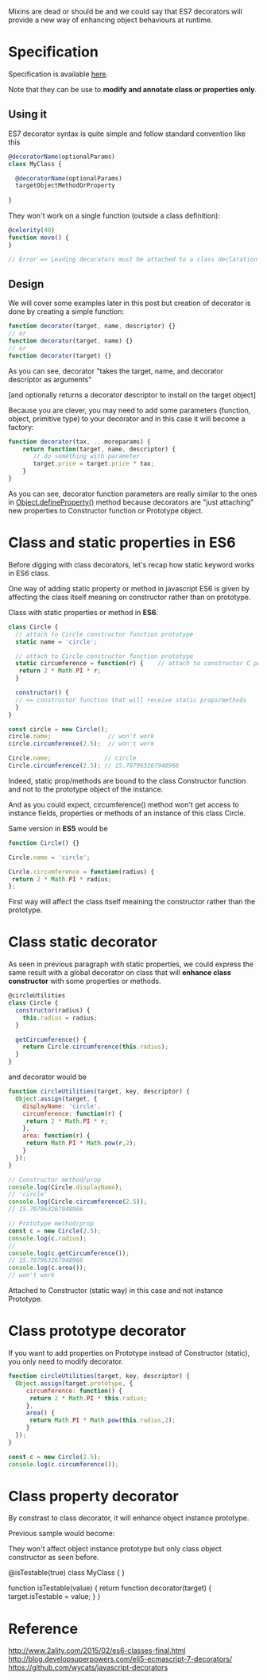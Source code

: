 
Mixins are dead or should be and we could say that ES7 decorators will provide a new way of enhancing object behaviours at runtime.

# Specification

Specification is available [here](https://github.com/wycats/javascript-decorators).

Note that they can be use to **modify and annotate class or properties only**.

## Using it

ES7 decorator syntax is quite simple and follow standard convention like this

```javascript
@decoratorName(optionalParams)
class MyClass {

  @decoratorName(optionalParams)
  targetObjectMethodOrProperty
  
}
```

They won't work on a single function (outside a class definition):


```javascript
@celerity(40)
function move() {
}

// Error => Leading decorators must be attached to a class declaration
```

## Design

We will cover some examples later in this post but creation of decorator is done by creating a simple function:

```javascript
function decorator(target, name, descriptor) {}
// or 
function decorator(target, name) {}
// or
function decorator(target) {}
```

As you can see, decorator "takes the target, name, and decorator descriptor as arguments" 

[and optionally returns a decorator descriptor to install on the target object]

Because you are clever, you may need to add some parameters (function, object, primitive type) to your decorator and in this case it will become a factory:

```javascript
function decorator(tax, ...moreparams) {
	return function(target, name, descriptor) {
	   // do something with parameter
	   target.price = target.price * tax;
    }
}
```

As you can see, decorator function parameters are really similar to the ones in [Object.defineProperty()](https://developer.mozilla.org/fr/docs/Web/JavaScript/Reference/Objets_globaux/Object/defineProperty) method because decorators are "just attaching" new properties to Constructor function or Prototype object.

# Class and static properties in ES6

Before digging with class decorators, let's recap how static keyword works in ES6 class.

One way of adding static property or method in javascript ES6 is given by affecting the class itself meaning on constructor rather than on prototype.

Class with static properties or method in **ES6**.

```javascript
class Circle {
  // attach to Circle constructor function prototype	
  static name = 'circle';

  // attach to Circle constructor function prototype
  static circumference = function(r) {    // attach to constructor C prototype   
   return 2 * Math.PI * r;
  }

  constructor() {
  // <= constructor function that will receive static props/methods
  }
}

const circle = new Circle();
circle.name; 				// won't work
circle.circumference(2.5); 	// won't work

Circle.name; 			   // circle
Circle.circumference(2.5); // 15.707963267948966
```

Indeed, static prop/methods are bound to the class Constructor function and not to the prototype object of the instance.

And as you could expect, circumference() method won't get access to instance fields, properties or methods of an instance of this class Circle.

Same version in **ES5** would be

```javascript
function Circle() {}

Circle.name = 'circle';

Circle.circumference = function(radius) {
 return 2 * Math.PI * radius;
};
```

First way will affect the class itself meaining the constructor rather than the prototype.

# Class static decorator

As seen in previous paragraph with static properties, we could express the same result with a global decorator on class that will **enhance class constructor** with some properties or methods.

```javascript
@circleUtilities
class Circle {
  constructor(radius) {
    this.radius = radius;
  }

  getCircumference() {
    return Circle.circumference(this.radius);
  }
}
```

and decorator would be

```javascript
function circleUtilities(target, key, descriptor) {
  Object.assign(target, {
    displayName: 'circle',
	circumference: function(r) {
	 return 2 * Math.PI * r;
    },
    area: function(r) {
	 return Math.PI * Math.pow(r,2);
    }
  });
}

// Constructor method/prop
console.log(Circle.displayName); 			    
// 'circle'
console.log(Circle.circumference(2.5)); 
// 15.707963267948966

// Prototype method/prop
const c = new Circle(2.5);
console.log(c.radius); 
//
console.log(c.getCircumference()); 
// 15.707963267948966
console.log(c.area());
// won't work
```

Attached to Constructor (static way) in this case and not instance Prototype.

# Class prototype decorator

If you want to add properties on Prototype instead of Constructor (static), you only need to modify decorator.

```javascript
function circleUtilities(target, key, descriptor) {
  Object.assign(target.prototype, {
	 circumference: function() {
	  return 2 * Math.PI * this.radius;
     },
     area() {
	  return Math.PI * Math.pow(this.radius,2);
     }
  });
}

const c = new Circle(2.5);
console.log(c.circumference());
```

# Class property decorator

By constrast to class decorator, it will enhance object instance prototype. 

Previous sample would become:





They won't affect object instance prototype but only class object constructor as seen before.

@isTestable(true)
class MyClass { }

function isTestable(value) {
   return function decorator(target) {
      target.isTestable = value;
   }
}

# Reference

http://www.2ality.com/2015/02/es6-classes-final.html
http://blog.developsuperpowers.com/eli5-ecmascript-7-decorators/
https://github.com/wycats/javascript-decorators